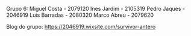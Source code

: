 Grupo 6:
Miguel Costa - 2079120
Ines Jardim - 2105319
Pedro Jaques - 2046919 
Luis Barradas - 2080320
Marco Abreu - 2079620

Blog do grupo:
https://2046919.wixsite.com/survivor-antero
